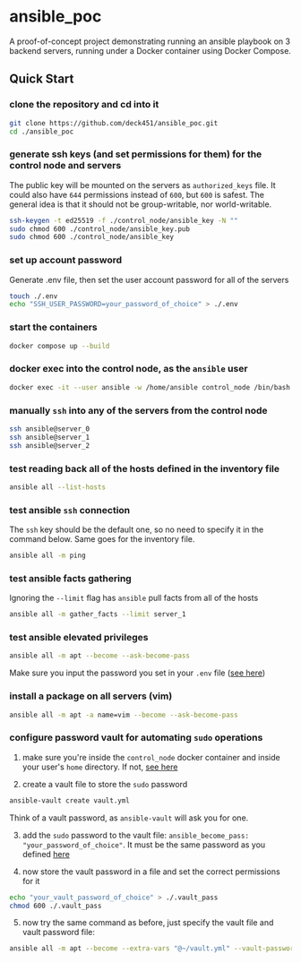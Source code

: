 # ansible_poc

A proof-of-concept project demonstrating running an ansible playbook on 3 backend servers,
running under a Docker container using Docker Compose.

## Quick Start

### clone the repository and cd into it
```sh
git clone https://github.com/deck451/ansible_poc.git
cd ./ansible_poc
```

### generate ssh keys (and set permissions for them) for the control node and servers
The public key will be mounted on the servers as `authorized_keys` file.
It could also have `644` permissions instead of `600`, but `600` is safest.
The general idea is that it should not be group-writable, nor world-writable.

```sh
ssh-keygen -t ed25519 -f ./control_node/ansible_key -N ""
sudo chmod 600 ./control_node/ansible_key.pub
sudo chmod 600 ./control_node/ansible_key
```

### set up account password
Generate .env file, then set the user account password for all of the servers
```sh
touch ./.env
echo "SSH_USER_PASSWORD=your_password_of_choice" > ./.env
```

### start the containers
```sh
docker compose up --build
```

### docker exec into the control node, as the `ansible` user
```sh
docker exec -it --user ansible -w /home/ansible control_node /bin/bash
```

### manually `ssh` into any of the servers from the control node
```sh
ssh ansible@server_0
ssh ansible@server_1
ssh ansible@server_2
```

### test reading back all of the hosts defined in the inventory file
```sh
ansible all --list-hosts
```

### test ansible `ssh` connection
The `ssh` key should be the default one, so no need to specify it in the command below.
Same goes for the inventory file.
```sh
ansible all -m ping
```

### test ansible facts gathering
Ignoring the `--limit` flag has `ansible` pull facts from all of the hosts
```sh
ansible all -m gather_facts --limit server_1
```

### test ansible elevated privileges
```sh
ansible all -m apt --become --ask-become-pass
```
Make sure you input the password you set in your `.env` file ([see here](#set-up-account-password))

### install a package on all servers (vim)
```sh
ansible all -m apt -a name=vim --become --ask-become-pass
```

### configure password vault for automating `sudo` operations
1. make sure you're inside the `control_node` docker container and inside your user's `home` directory. 
If not, [see here](#docker-exec-into-the-control-node-as-the-ansible-user)

2. create a vault file to store the `sudo` password
```sh
ansible-vault create vault.yml
```
Think of a vault password, as `ansible-vault` will ask you for one.

3. add the `sudo` password to the vault file: `ansible_become_pass: "your_password_of_choice"`. It must be the same password as you defined [here](#set-up-account-password)

4. now store the vault password in a file and set the correct permissions for it
```sh
echo "your_vault_password_of_choice" > ./.vault_pass
chmod 600 ./.vault_pass
```

5. now try the same command as before, just specify the vault file and vault password file:
```sh
ansible all -m apt --become --extra-vars "@~/vault.yml" --vault-password-file ~/.vault_pass
```
